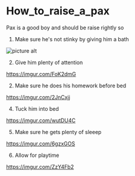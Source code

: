 # How_to_raise_a_pax
Pax is a good boy and should be raise rightly so

1) Make sure he's not stinky by giving him a bath

![picture alt](https://imgur.com/YCtp2ct)

2) Give him plenty of attention

https://imgur.com/FoK2dmG

2) Make sure he does his homework before bed

https://imgur.com/2JnCxjj

4) Tuck him into bed

https://imgur.com/wutDU4C

5) Make sure he gets plenty of sleeep

https://imgur.com/6gzxGOS

6) Allow for playtime

https://imgur.com/ZzY4Fb2
